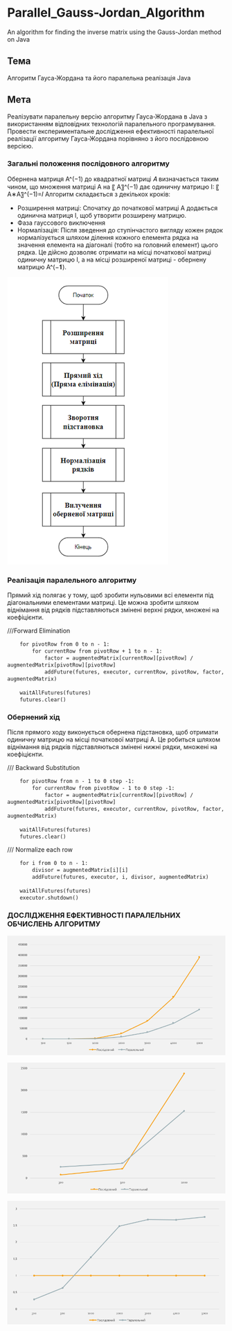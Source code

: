 # Parallel_Gauss-Jordan_Algorithm
An algorithm for finding the inverse matrix using the Gauss-Jordan method on Java

## Тема

Алгоритм Гауса-Жордана та його паралельна реалізація Java

## Мета

Реалізувати паралельну версію алгоритму Гауса-Жордана в Java з використанням відповідних технологій паралельного програмування. 
Провести експериментальне дослідження ефективності паралельної реалізації алгоритму Гауса-Жордана порівняно з його послідовною версією.

### Загальні положення послідовного алгоритму

Обернена матриця А^(−1) до квадратної матриці 𝐴 визначається таким чином, що множення матриці A на 〖 А〗^(−1) дає одиничну матрицю  I:
〖 A∗А〗^(−1)=𝐼
Алгоритм складається з декількох кроків:
- Розширення матриці: Спочатку до початкової матриці A додається одинична матриця I, щоб утворити розширену матрицю.
- Фаза гауссового виключення
- Нормалізація: Після зведення до ступінчастого  вигляду кожен рядок нормалізується шляхом ділення кожного елемента рядка на значення елемента на діагоналі (тобто на головний елемент) цього рядка. Це дійсно дозволяє отримати на місці початкової матриці одиничну матрицю I, а на місці розширеної матриці - обернену матрицю  А^(−𝟏).

![Рисунок 1 - Блоксхема](image.png)

### Реалізація паралельного алгоритму

Прямий хід полягає у тому, щоб зробити нульовими всі елементи під діагональними елементами матриці. Це можна зробити шляхом віднімання від рядків підставляються змінені верхні рядки, множені на коефіцієнти.

///Forward Elimination
```// Forward Elimination
    for pivotRow from 0 to n - 1:
        for currentRow from pivotRow + 1 to n - 1:
            factor = augmentedMatrix[currentRow][pivotRow] / augmentedMatrix[pivotRow][pivotRow]
            addFuture(futures, executor, currentRow, pivotRow, factor, augmentedMatrix)
 
    waitAllFutures(futures)
    futures.clear()
```
### Обернений хід
Після прямого ходу виконується обернена підстановка, щоб отримати одиничну матрицю на місці початкової матриці A. Це робиться шляхом віднімання від рядків підставляються змінені нижні рядки, множені на коефіцієнти. 

/// Backward Substitution
```
    for pivotRow from n - 1 to 0 step -1:
        for currentRow from pivotRow - 1 to 0 step -1:
            factor = augmentedMatrix[currentRow][pivotRow] / augmentedMatrix[pivotRow][pivotRow]
            addFuture(futures, executor, currentRow, pivotRow, factor, augmentedMatrix)
 
    waitAllFutures(futures)
    futures.clear()
```
 /// Normalize each row
```
    for i from 0 to n - 1:
        divisor = augmentedMatrix[i][i]
        addFuture(futures, executor, i, divisor, augmentedMatrix)
 
    waitAllFutures(futures)
    executor.shutdown()
```
### ДОСЛІДЖЕННЯ ЕФЕКТИВНОСТІ ПАРАЛЕЛЬНИХ ОБЧИСЛЕНЬ АЛГОРИТМУ

![Рисунок 2 - Час(мілісекунди) виконання кожного з алгоритмів, відносно розмірності матриці](image2.png)

![Рисунок 3 - Час виконання кожного з алгоритмів, відносно розміру матриці(Для матриць розмірністю 300-1000)](image3.png)

![Рисунок 4 - Прискорення паралельного алгоритму над послідовним відносно розміру матриць](image4.png)
